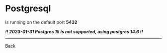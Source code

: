 # Postgresql

Is running on the default port **5432**

***!! 2023-01-31 Postgres 15 is not supported, using postgres 14.6 !!***

___
[Back](../README.md) 